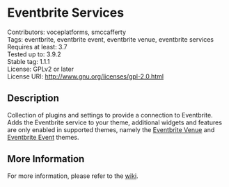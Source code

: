 Eventbrite Services
==================

Contributors: voceplatforms, smccafferty  
Tags: eventbrite, eventbrite event, eventbrite venue, eventbrite services  
Requires at least: 3.7  
Tested up to: 3.9.2  
Stable tag: 1.1.1  
License: GPLv2 or later  
License URI: http://www.gnu.org/licenses/gpl-2.0.html  

## Description
Collection of plugins and settings to provide a connection to Eventbrite. Adds the Eventbrite service to your theme, additional widgets and features are only enabled in supported themes, namely the [Eventbrite Venue](https://wordpress.org/themes/eventbrite-venue) and [Eventbrite Event](https://wordpress.org/themes/eventbrite-event) themes.
 
## More Information
For more information, please refer to the [wiki](https://github.com/voceconnect/eventbrite-services/wiki).
